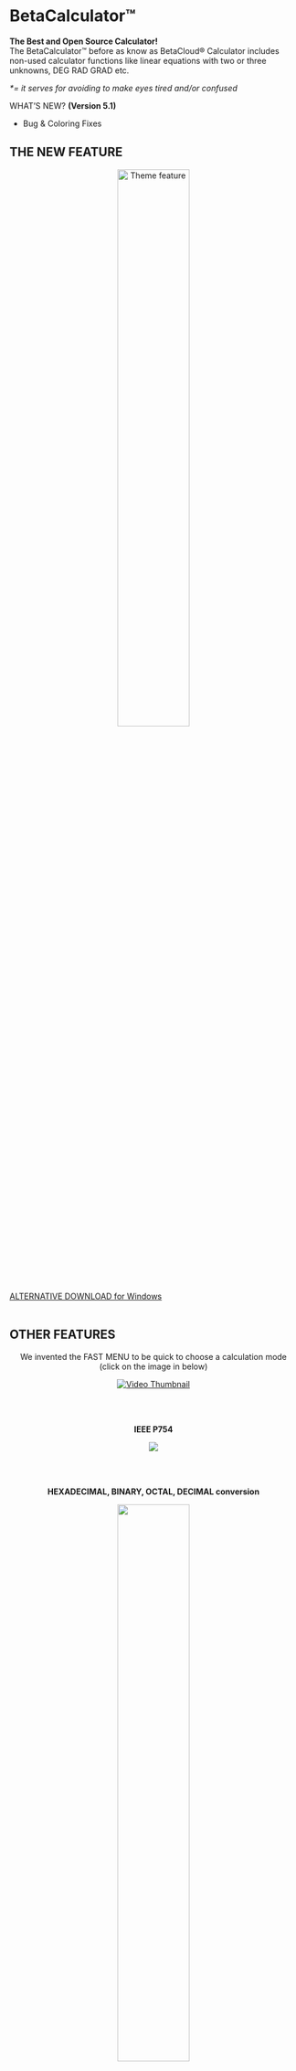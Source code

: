 <h1>BetaCalculator™</h1>

**The Best and Open Source Calculator!**<br>
The BetaCalculator™ before as know as BetaCloud® Calculator includes non-used calculator functions like linear equations with two or three unknowns, DEG RAD GRAD etc.

_*= it serves for avoiding to make eyes tired and/or confused_

WHAT’S NEW? **(Version 5.1)**
- Bug & Coloring Fixes

## THE NEW FEATURE
<p align="center">
 <img src=https://github.com/Rixolino/BetaCalculator/assets/71252421/4b7b7518-2685-4195-b7d8-e7719e741bdf width="50%" alt="Theme feature">
 </p>

<a href="https://mega.nz/file/ZqJzzYTC#JcWm6HrCjDNYVoftIFmQMhHlRsTIr7ITIJInww7cb4k">ALTERNATIVE DOWNLOAD for Windows</a>
<br><br>


## OTHER FEATURES
<p align="center">We invented the FAST MENU to be quick to choose a calculation mode (click on the image in below)</p>


<p align="center">
  <a href="https://youtu.be/NpLJbiroipk">
    <img src="https://github.com/Rixolino/BetaCalculator/assets/71252421/ed35dd7b-1e3c-43c3-8d76-ca1091f30d7c" alt="Video Thumbnail">
  </a>

<br><br>

<p align="center"><b>IEEE P754</b></p>
<p align="center">
 <img src="https://github.com/Rixolino/BetaCalculator/assets/71252421/8baab2fc-4d9b-4cb8-8054-2d64c1d3c164"/>
</p>
<br><br>

<p align="center"><b>HEXADECIMAL, BINARY, OCTAL, DECIMAL conversion</b></p>

<p align="center">
 <img src="https://github.com/Rixolino/BetaCalculator/assets/71252421/c8968bc9-18f5-4896-8d54-bccb181c6214" width="50%"/>
</p>
<br><br>

<p align="center"><b>MATH GRAPHICS</b></p>

<p align="center">
<img src="https://github.com/Rixolino/BetaCalculator/assets/71252421/67529271-d0c9-4179-a368-8a132cdf68c4"/>
</p>
<br><br>

<p align="center"><b>SECOND DEGREE INEQUALITIES</b></p>

<p align="center">
  <img src="https://github.com/Rixolino/BetaCalculator/assets/71252421/1a088489-744b-49be-8fb1-84ba27276698" width="70%"/>
</p>
